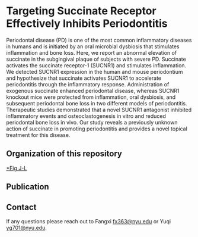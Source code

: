 # Targeting Succinate Receptor Effectively Inhibits Periodontitis
Periodontal disease (PD) is one of the most common inflammatory diseases in humans and is initiated by an oral microbial dysbiosis that stimulates inflammation and bone loss. Here, we report an abnormal elevation of succinate in the subgingival plaque of subjects with severe PD. Succinate activates the succinate receptor-1 (SUCNR1) and stimulates inflammation. We detected SUCNR1 expression in the human and mouse periodontium and hypothesize that succinate activates SUCNR1 to accelerate periodontitis through the inflammatory response. Administration of exogenous succinate enhanced periodontal disease, whereas SUCNR1 knockout mice were protected from inflammation, oral dysbiosis, and subsequent periodontal bone loss in two different models of periodontitis. Therapeutic studies demonstrated that a novel SUCNR1 antagonist inhibited inflammatory events and osteoclastogenesis in vitro and reduced periodontal bone loss in vivo. Our study reveals a previously unknown action of succinate in promoting periodontitis and provides a novel topical treatment for this disease.


## Organization of this repository
[*Fig J-L]()

## Publication

## Contact
If any questions please reach out to Fangxi fx363@nyu.edu or Yuqi yg701@nyu.edu.
